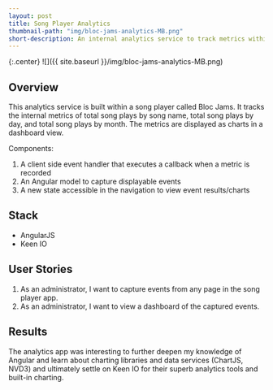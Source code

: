 ```yaml
---
layout: post
title: Song Player Analytics
thumbnail-path: "img/bloc-jams-analytics-MB.png"
short-description: An internal analytics service to track metrics within the Bloc Jams song player app
---
```


{:.center}
![]({{ site.baseurl }}/img/bloc-jams-analytics-MB.png)

## Overview

This analytics service is built within a song player called Bloc Jams. It tracks the internal metrics of total song plays by song name, total song plays by day, and total song plays by month. The metrics are displayed as charts in a dashboard view.

Components:
<ol>
  <li>A client side event handler that executes a callback when a metric is recorded</li>
  <li>An Angular model to capture displayable events</li>
  <li>A new state accessible in the navigation to view event results/charts</li>
</ol>

## Stack

<ul>
  <li>AngularJS</li>
  <li>Keen IO</li>
</ul>

## User Stories

<ol>
  <li>As an administrator, I want to capture events from any page in the song player app.</li>
  <li>As an administrator, I want to view a dashboard of the captured events.</li>
</ol>

## Results

The analytics app was interesting to further deepen my knowledge of Angular and learn about charting libraries and data services (ChartJS, NVD3) and ultimately settle on Keen IO for their superb analytics tools and built-in charting.  
